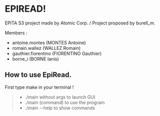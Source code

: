 EPIREAD!
===================

EPITA S3 project made by Atomic Corp. / Project proposed by burell_m. 

Members :
* antoine.montes (MONTES Antoine)
* romain.wallez (WALLEZ Romain)
* gauthier.fiorentino (FIORENTINO Gauthier)
* borne_i (BORNE Ianis)


How to use EpiRead.
-------------
First type make in your terminal !                             
> - ./main without args to launch GUI                           
> - ./main (command) to use the program 
> - ./main --help to show commands 
